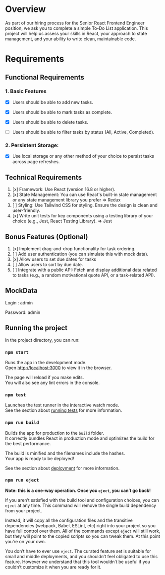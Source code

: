 

# Overview

As part of our hiring process for the Senior React Frontend Engineer position, we ask you to complete a simple To-Do List application. This project will help us assess your skills in React, your approach to state management, and your ability to write clean, maintainable code.

# Requirements

## Functional Requirements

### 1. Basic Features
   - [x] Users should be able to add new tasks.
   - [x] Users should be able to mark tasks as complete.
   - [x] Users should be able to delete tasks.
   - [ ] Users should be able to filter tasks by status (All, Active, Completed).


### 2. Persistent Storage:

- [x] Use local storage or any other method of your choice to persist tasks across page refreshes.

## Technical Requirements

1. [x] Framework: Use React (version 16.8 or higher).
2. [x] State Management: You can use React's built-in state management or any state management library you prefer => Redux
3. [ ] Styling: Use Tailwind CSS for styling. Ensure the design is clean and user-friendly.
4. [x] Write unit tests for key components using a testing library of your choice (e.g., Jest, React Testing Library). => Jest

## Bonus Features (Optional)
1. [x] Implement drag-and-drop functionality for task ordering.
2. [ ] Add user authentication (you can simulate this with mock data).
3. [x] Allow users to set due dates for tasks
4. [ ] Allow users to sort by due date.
5. [ ] Integrate with a public API: Fetch and display additional data related to tasks (e.g., a random motivational quote API, or a task-related API).

## MockData
Login : admin

Password: admin


## Running the project

In the project directory, you can run:

### `npm start`

Runs the app in the development mode.\
Open [http://localhost:3000](http://localhost:3000) to view it in the browser.

The page will reload if you make edits.\
You will also see any lint errors in the console.

### `npm test`

Launches the test runner in the interactive watch mode.\
See the section about [running tests](https://facebook.github.io/create-react-app/docs/running-tests) for more information.

### `npm run build`

Builds the app for production to the `build` folder.\
It correctly bundles React in production mode and optimizes the build for the best performance.

The build is minified and the filenames include the hashes.\
Your app is ready to be deployed!

See the section about [deployment](https://facebook.github.io/create-react-app/docs/deployment) for more information.

### `npm run eject`

**Note: this is a one-way operation. Once you `eject`, you can’t go back!**

If you aren’t satisfied with the build tool and configuration choices, you can `eject` at any time. This command will remove the single build dependency from your project.

Instead, it will copy all the configuration files and the transitive dependencies (webpack, Babel, ESLint, etc) right into your project so you have full control over them. All of the commands except `eject` will still work, but they will point to the copied scripts so you can tweak them. At this point you’re on your own.

You don’t have to ever use `eject`. The curated feature set is suitable for small and middle deployments, and you shouldn’t feel obligated to use this feature. However we understand that this tool wouldn’t be useful if you couldn’t customize it when you are ready for it.
